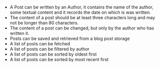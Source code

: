  * A Post can be written by an Author, it contains the name of the author, some textual content and it records the date on which is was written.
 * The content of a post should be at least three characters long and may not be longer than 80 characters.
 * The content of a post can be changed, but only by the author who has written it.
 * Posts can be saved and retrieved from a blog post storage
 * A list of posts can be fetched
 * A list of posts can be filtered by author
 * A list of posts can be sorted by oldest first
 * A list of posts can be sorted by most recent first

